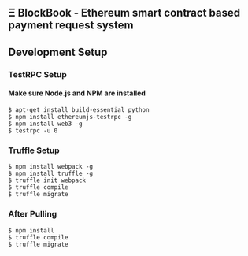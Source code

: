 ## Ξ BlockBook - Ethereum smart contract based payment request system






## Development Setup
### TestRPC Setup

#### Make sure Node.js and NPM are installed
```
$ apt-get install build-essential python
$ npm install ethereumjs-testrpc -g
$ npm install web3 -g
$ testrpc -u 0
```

### Truffle Setup
```
$ npm install webpack -g
$ npm install truffle -g
$ truffle init webpack
$ truffle compile
$ truffle migrate
```

### After Pulling
```
$ npm install
$ truffle compile
$ truffle migrate
```